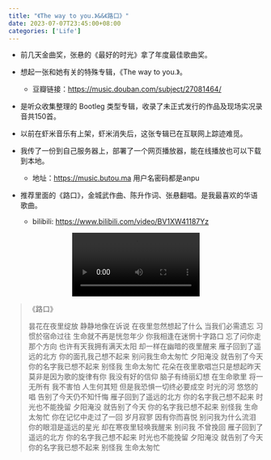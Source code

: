 ```yaml
---
title: "《The way to you.》&&《路口》"
date: 2023-07-07T23:45:00+08:00
categories: ['Life']
---
```

- 前几天金曲奖，张悬的《最好的时光》拿了年度最佳歌曲奖。
- 想起一张和她有关的特殊专辑，《The way to you.》。
  - 豆瓣链接：https://music.douban.com/subject/27081464/
- 是听众收集整理的 Bootleg 类型专辑，收录了未正式发行的作品及现场实况录音共150首。
- 以前在虾米音乐有上架，虾米消失后，这张专辑已在互联网上踪迹难觅。
- 我传了一份到自己服务器上，部署了一个网页播放器，能在线播放也可以下载到本地。
  - 地址：https://music.butou.ma 用户名密码都是anpu
- 推荐里面的《路口》，金城武作曲、陈升作词、张悬翻唱。是我最喜欢的华语歌曲。

  - bilibili: https://www.bilibili.com/video/BV1XW41187Yz

<div style="text-align: center;">
  <video controls style="width: 50%;">
    <source src="/post/the-way-to-you/intersection.mp4" type="video/mp4">
    Your browser does not support the video tag.
  </video>
</div>

>《路口》
>
> 昙花在夜里绽放
> 静静地像在诉说
> 在夜里忽然想起了什么
> 当我们必需遗忘
> 习惯於宿命过往
> 生命就不再是恍忽年少
> 你我相逢在迷惘十字路口
> 忘了问你走那个方向
> 也许有天我拥有满天太阳
> 却一样在幽暗的夜里醒来
> 雁子回到了遥远的北方
> 你的面孔我己想不起来
> 别问我生命太匆忙
> 夕阳淹没
> 就告别了今天
> 你的名字我已想不起来
> 别怪我
> 生命太匆忙
> 花朵在夜里歌唱岂只是想起昨天
> 莫非是因为歌的旋律有你
> 我没有好的信仰
> 脑子有绮丽幻想
> 在生命歌里
> 将一无所有
> 我不害怕
> 人生何其短
> 但是我恐惧一切终必要成空
> 时光的河
> 悠悠的唱
> 告别了今天仍不知忏悔
> 雁子回到了遥远的北方
> 你的名字我己想不起来
> 时光也不能挽留
> 夕阳淹没
> 就告别了今天
> 你的名字我已想不起来
> 别怪我
> 生命太匆忙
> 你在记忆中走过了一回
> 岁月寂寥 因有你而喜悦
> 别问我为什么流泪
> 你的眼泪是遥远的星光
> 却在寒夜里轻唤我醒来
> 别问我
> 不曾挽回
> 雁子回到了遥远的北方
> 你的名字我己想不起来
> 时光也不能挽留
> 夕阳淹没
> 就告别了今天
> 你的名字我已想不起来
> 别怪我
> 生命太匆忙